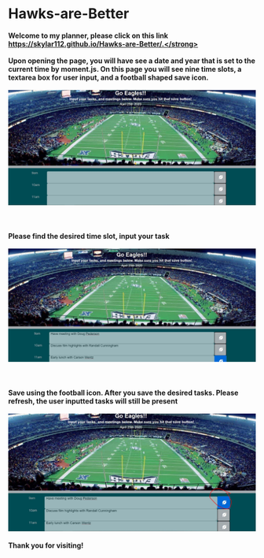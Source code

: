# Hawks-are-Better

<strong>Welcome to my planner, please click on this link https://skylar112.github.io/Hawks-are-Better/.</strong>
<br><br>
<strong>Upon opening the page, you will have see a date and year that is set to the current time by moment.js. On this page you will see nine time slots, a textarea box for user input, and a football shaped save icon.</strong>
<br><br>
![](/images/Picture1.JPG)
<br><br><br><br>
<strong>Please find the desired time slot, input your task</strong>
<br><br>
![](/images/Picture2.JPG)
<br><br><br><br>
<strong>Save using the football icon. After you save the desired tasks. Please refresh, the user inputted tasks will still be present</strong>
<br><br>
![](/images/Picture%203.JPG)
<br><br>
<strong>Thank you for visiting!</strong>
